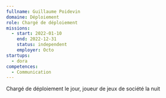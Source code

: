 ```yaml
---
fullname: Guillaume Poidevin
domaine: Déploiement
role: Chargé de déploiement
missions:
  - start: 2022-01-10
    end: 2022-12-31
    status: independent
    employer: Octo
startups:
  - dora
competences:
  - Communication
---
```

Chargé de déploiement le jour, joueur de jeux de société la nuit